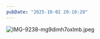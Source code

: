 ```yaml
---
pubDate: "2025-10-02 20:10:20"
---
```


![IMG-9238-mg9dimh7oxlmb.jpeg](https://cdn.jsdelivr.net/gh/SUNSIR007/picx-images-hosting@master/images/2025/10/IMG-9238-mg9dimh7oxlmb.jpeg)
